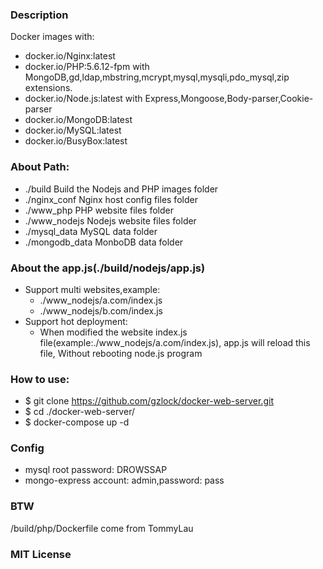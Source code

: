 ### Description
Docker images with:
- docker.io/Nginx:latest
- docker.io/PHP:5.6.12-fpm with MongoDB,gd,ldap,mbstring,mcrypt,mysql,mysqli,pdo_mysql,zip extensions.
- docker.io/Node.js:latest with Express,Mongoose,Body-parser,Cookie-parser
- docker.io/MongoDB:latest
- docker.io/MySQL:latest
- docker.io/BusyBox:latest

### About Path:
- ./build						Build the Nodejs and PHP images folder
- ./nginx_conf			Nginx host config files folder
- ./www_php					PHP website files folder
- ./www_nodejs			Nodejs website files folder
- ./mysql_data			MySQL data folder
- ./mongodb_data		MonboDB data folder

### About the app.js(./build/nodejs/app.js)
* Support multi websites,example:
  * ./www_nodejs/a.com/index.js
  * ./www_nodejs/b.com/index.js
* Support hot deployment:
  * When modified the website index.js file(example:./www_nodejs/a.com/index.js), app.js will reload this file, Without rebooting node.js program

### How to use:
- $ git clone https://github.com/gzlock/docker-web-server.git
- $ cd ./docker-web-server/
- $ docker-compose up -d

### Config
- mysql root password: DROWSSAP
- mongo-express account: admin,password: pass

### BTW
/build/php/Dockerfile come from TommyLau

### MIT License
